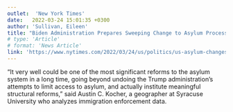 ```yaml
---
outlet:  'New York Times'
date:   2022-03-24 15:01:35 +0300
author: 'Sullivan, Eileen'
title: "Biden Administration Prepares Sweeping Change to Asylum Process"
# type: 'Article'
# format: 'News Article'
link: 'https://www.nytimes.com/2022/03/24/us/politics/us-asylum-changes.html'
---
```

“It very well could be one of the most significant reforms to the asylum system in a long time, going beyond undoing the Trump administration’s attempts to limit access to asylum, and actually institute meaningful structural reforms,” said Austin C. Kocher, a geographer at Syracuse University who analyzes immigration enforcement data.